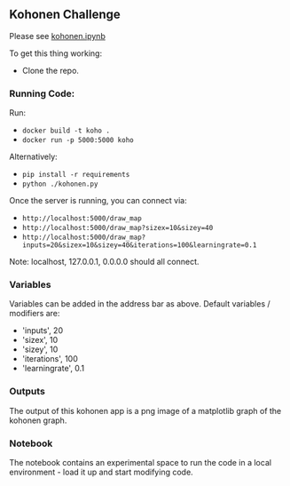 ## Kohonen Challenge
Please see [kohonen.ipynb](kohonen.ipynb)

To get this thing working:
- Clone the repo.

### Running Code:
Run: 
- `docker build -t koho .`
- `docker run -p 5000:5000 koho`

Alternatively:
- `pip install -r requirements`
- `python ./kohonen.py`

Once the server is running, you can connect via:

- `http://localhost:5000/draw_map`
- `http://localhost:5000/draw_map?sizex=10&sizey=40`
- `http://localhost:5000/draw_map?inputs=20&sizex=10&sizey=40&iterations=100&learningrate=0.1`

Note: localhost, 127.0.0.1, 0.0.0.0 should all connect.

### Variables
Variables can be added in the address bar as above. Default variables / modifiers are:
- 'inputs', 20
- 'sizex', 10
- 'sizey', 10   
- 'iterations', 100
- 'learningrate', 0.1

### Outputs
The output of this kohonen app is a png image of a matplotlib graph of the kohonen graph.

### Notebook
The notebook contains an experimental space to run the code in a local environment - load it up and start modifying code.
